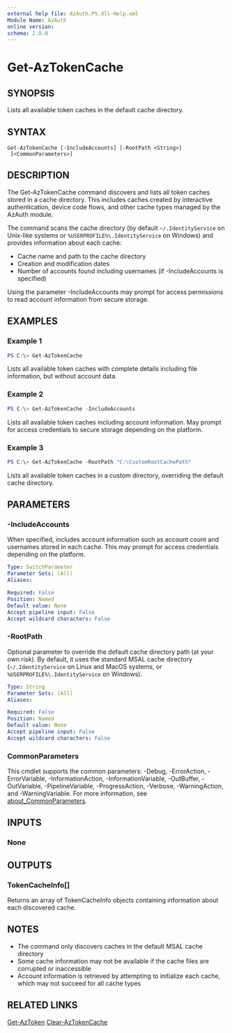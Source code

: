 ```yaml
---
external help file: AzAuth.PS.dll-Help.xml
Module Name: AzAuth
online version:
schema: 2.0.0
---
```


# Get-AzTokenCache

## SYNOPSIS

Lists all available token caches in the default cache directory.

## SYNTAX

```
Get-AzTokenCache [-IncludeAccounts] [-RootPath <String>]
 [<CommonParameters>]
```

## DESCRIPTION

The Get-AzTokenCache command discovers and lists all token caches stored in a cache directory. This includes caches created by interactive authentication, device code flows, and other cache types managed by the AzAuth module.

The command scans the cache directory (by default `~/.IdentityService` on Unix-like systems or `%USERPROFILE%\.IdentityService` on Windows) and provides information about each cache:

- Cache name and path to the cache directory
- Creation and modification dates
- Number of accounts found including usernames (if -IncludeAccounts is specified)

Using the parameter -IncludeAccounts may prompt for access permissions to read account information from secure storage.

## EXAMPLES

### Example 1

```powershell
PS C:\> Get-AzTokenCache
```

Lists all available token caches with complete details including file information, but without account data.

### Example 2

```powershell
PS C:\> Get-AzTokenCache -IncludeAccounts
```

Lists all available token caches including account information. May prompt for access credentials to secure storage depending on the platform.

### Example 3

```powershell
PS C:\> Get-AzTokenCache -RootPath "C:\CustomRootCachePath"
```

Lists all available token caches in a custom directory, overriding the default cache directory.

## PARAMETERS

### -IncludeAccounts

When specified, includes account information such as account count and usernames stored in each cache. This may prompt for access credentials depending on the platform.

```yaml
Type: SwitchParameter
Parameter Sets: (All)
Aliases:

Required: False
Position: Named
Default value: None
Accept pipeline input: False
Accept wildcard characters: False
```

### -RootPath

Optional parameter to override the default cache directory path (at your own risk). By default, it uses the standard MSAL cache directory (`~/.IdentityService` on Linux and MacOS systems, or `%USERPROFILE%\.IdentityService` on Windows).

```yaml
Type: String
Parameter Sets: (All)
Aliases:

Required: False
Position: Named
Default value: None
Accept pipeline input: False
Accept wildcard characters: False
```

### CommonParameters
This cmdlet supports the common parameters: -Debug, -ErrorAction, -ErrorVariable, -InformationAction, -InformationVariable, -OutBuffer, -OutVariable, -PipelineVariable, -ProgressAction, -Verbose, -WarningAction, and -WarningVariable. For more information, see [about_CommonParameters](http://go.microsoft.com/fwlink/?LinkID=113216).

## INPUTS

### None

## OUTPUTS

### TokenCacheInfo[]

Returns an array of TokenCacheInfo objects containing information about each discovered cache.

## NOTES

- The command only discovers caches in the default MSAL cache directory
- Some cache information may not be available if the cache files are corrupted or inaccessible
- Account information is retrieved by attempting to initialize each cache, which may not succeed for all cache types

## RELATED LINKS

[Get-AzToken](Get-AzToken.md)
[Clear-AzTokenCache](Clear-AzTokenCache.md)

